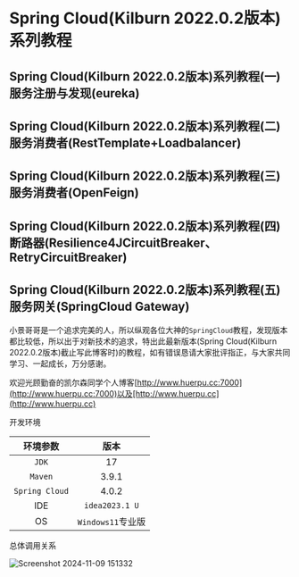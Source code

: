 # Spring Cloud(Kilburn 2022.0.2版本)系列教程

## Spring Cloud(Kilburn 2022.0.2版本)系列教程(一) 服务注册与发现(eureka)
## Spring Cloud(Kilburn 2022.0.2版本)系列教程(二) 服务消费者(RestTemplate+Loadbalancer)
## Spring Cloud(Kilburn 2022.0.2版本)系列教程(三) 服务消费者(OpenFeign)
## Spring Cloud(Kilburn 2022.0.2版本)系列教程(四) 断路器(Resilience4JCircuitBreaker、RetryCircuitBreaker)
## Spring Cloud(Kilburn 2022.0.2版本)系列教程(五) 服务网关(SpringCloud Gateway)

小景哥哥是一个追求完美的人，所以纵观各位大神的`SpringCloud`教程，发现版本都比较低，所以出于对新技术的追求，特出此最新版本(Spring Cloud(Kilburn 2022.0.2版本)截止写此博客时)的教程，如有错误恳请大家批评指正，与大家共同学习、一起成长，万分感谢。

欢迎光顾勤奋的凯尔森同学个人博客[http://www.huerpu.cc:7000](http://www.huerpu.cc:7000)以及[http://www.huerpu.cc](http://www.huerpu.cc)

开发环境

|    环境参数    |       版本        |
| :------------: | :---------------: |
|     `JDK`      |        17         |
|    `Maven`     |       3.9.1       |
| `Spring Cloud` |       4.0.2       |
|      IDE       |  `idea2023.1 U`   |
|       OS       | `Windows11`专业版 |

总体调用关系

![Screenshot 2024-11-09 151332](http://www.huerpu.cc:6391/images/2024/11/09/Screenshot-2024-11-09-151332.png)

